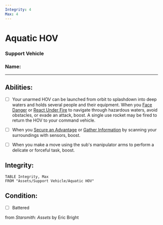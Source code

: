 ```yaml
---
Integrity: 4
Max: 4
---
```


# Aquatic HOV
### Support Vehicle

### Name:<hr>

## Abilities:


- [ ] Your unarmed HOV can be launched from orbit to splashdown into deep waters and holds several people and their equipment. When you [Face Danger](Moves/Adventure/Face_Danger) or [React Under Fire](Moves/Combat/React_Under_Fire) to navigate through hazardous waters, avoid obstacles, or evade an attack, boost. A single use rocket may be fired to return the HOV to your command vehicle.

- [ ] When you [Secure an Advantage](Moves/Adventure/Secure_an_Advantage) or [Gather Information](Moves/Adventure/Gather_Information) by scanning your surroundings with sensors, boost.

- [ ] When you make a move using the sub&#x27;s manipulator arms to perform a delicate or forceful task, boost.

## Integrity:
```dataview
TABLE Integrity, Max
FROM "Assets/Support Vehicle/Aquatic HOV"
```


## Condition:
- [ ] Battered

from *Starsmith: Assets* by Eric Bright